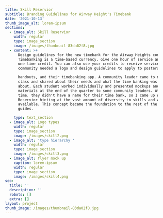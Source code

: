 ```yaml
---
title: Skill Reservior
subtitle: Branding Guidelines for Airway Height's Timebank
date: '2021-10-13'
thumb_image_alt: lorem-ipsum
sections:
  - image_alt: Skill Reservior
    width: regular
    type: image_section
    image: /images/thumbnail-83da02f8.jpg
  - content: >+
      Design guidelines for the new timebank for the Airway Heights community.
      Timebanking is a time-based currency. Give one hour of service and receive
      one time credit. You can also use your credits to receive services. The
      community needed a logo and design guidelines to apply to posters, 

      handouts, and their timebanking app. A community leader came to my design
      class and shared about their needs and what the time banking was all
      about. Each student worked individually and presented mockups and printed
      materials at the end of the quarter to some community leaders. At the
      time, they didn't have a name for their time bank, so I came up with Skill
      Reservior hinting at the vast amount of diversity in skills and abilities
      available. This concept became the foundation to the rest of the branding
      guides.

    type: text_section
  - image_alt: Logo types
    width: regular
    type: image_section
    image: /images/skill2.png
  - image_alt: 'type hierarchy '
    width: regular
    type: image_section
    image: /images/skill3.png
  - image_alt: flyer mock up
    caption: lorem-ipsum
    width: regular
    type: image_section
    image: /images/skill4.png
seo:
  title: ''
  description: ''
  robots: []
  extra: []
layout: project
thumb_image: /images/thumbnail-83da02f8.jpg
---
```

